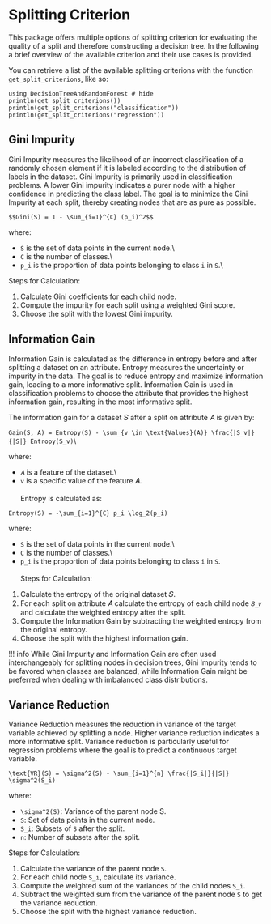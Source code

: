 # Splitting Criterion

This package offers multiple options of splitting criterion for evaluating the quality of a split and therefore constructing a decision tree. In the following a brief overview of the available criterion and their use cases is provided.

You can retrieve a list of the available splitting criterions with the function `get_split_criterions`, like so:


```@example 1
using DecisionTreeAndRandomForest # hide
println(get_split_criterions())
println(get_split_criterions("classification"))
println(get_split_criterions("regression"))
```

## Gini Impurity
Gini Impurity measures the likelihood of an incorrect classification of a randomly chosen element if it is labeled according to the distribution of labels in the dataset. 
Gini Impurity is primarily used in classification problems. A lower Gini impurity indicates a purer node with a higher confidence in predicting the class label. The goal is to minimize the Gini Impurity at each split, thereby creating nodes that are as pure as possible.

``$$Gini(S) = 1 - \sum_{i=1}^{C} (p_i)^2$$``

where:
- ``S`` is the set of data points in the current node.\
- ``C`` is the number of classes.\
- ``p_i`` is the proportion of data points belonging to class ``i`` in ``S``.\


Steps for Calculation:
1. Calculate Gini coefficients for each child node.
2. Compute the impurity for each split using a weighted Gini score.
3. Choose the split with the lowest Gini impurity.


## Information Gain
Information Gain is calculated as the difference in entropy before and after splitting a dataset on an attribute. Entropy measures the uncertainty or impurity in the data. The goal is to reduce entropy and maximize information gain, leading to a more informative split. Information Gain is used in classification problems to choose the attribute that provides the highest information gain, resulting in the most informative split.

The information gain for a dataset 𝑆 after a split on attribute 𝐴 is given by:

``Gain(S, A) = Entropy(S) - \sum_{v \in \text{Values}(A)} \frac{|S_v|}{|S|} Entropy(S_v)``\


where:
- ``𝐴`` is a feature of the dataset.\
- ``v`` is a specific value of the feature 𝐴.\
    \
Entropy is calculated as:

``Entropy(S) = -\sum_{i=1}^{C} p_i \log_2(p_i)``


where:
- ``S`` is the set of data points in the current node.\
- ``C`` is the number of classes.\
- ``p_i`` is the proportion of data points belonging to class ``i`` in ``S``.\
\
Steps for Calculation:
1. Calculate the entropy of the original dataset 𝑆.
2. For each split on attribute 𝐴 calculate the entropy of each child node ``𝑆_𝑣`` and calculate the weighted entropy after the split.
3. Compute the Information Gain by subtracting the weighted entropy from the original entropy.
5. Choose the split with the highest information gain.

!!! info
    While Gini Impurity and Information Gain are often used interchangeably for splitting nodes in decision trees, Gini Impurity tends to be favored when classes are balanced, while Information Gain might be preferred when dealing with imbalanced class distributions.

## Variance Reduction
Variance Reduction measures the reduction in variance of the target variable achieved by splitting a node. Higher variance reduction indicates a more informative split. Variance reduction is particularly useful for regression problems where the goal is to predict a continuous target variable.
 
``\text{VR}(S) = \sigma^2(S) - \sum_{i=1}^{n} \frac{|S_i|}{|S|} \sigma^2(S_i)``


where:
- ``\sigma^2(S)``: Variance of the parent node S.
- ``S``: Set of data points in the current node.
-  ``S_i``: Subsets of ``S`` after the split.
- ``n``: Number of subsets after the split.

Steps for Calculation:
1. Calculate the variance of the parent node ``S``.
2. For each child node ``S_i``, calculate its variance.
3. Compute the weighted sum of the variances of the child nodes ``S_i``.
4. Subtract the weighted sum from the variance of the parent node ``S`` to get the variance reduction.
5. Choose the split with the highest variance reduction.